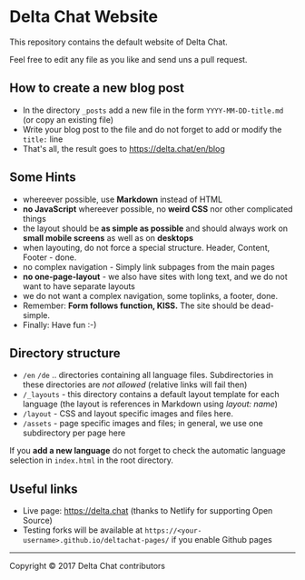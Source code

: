 Delta Chat Website
================================================================================

This repository contains the default website of Delta Chat.

Feel free to edit any file as you like and send uns a pull request.

How to create a new blog post
--------------------------------------------------------------------------------

- In the directory `_posts` add a new file in the form `YYYY-MM-DD-title.md` (or copy an existing file)
- Write your blog post to the file and do not forget to add or modify the `title:` line
- That's all, the result goes to https://delta.chat/en/blog

Some Hints
--------------------------------------------------------------------------------

- whereever possible, use **Markdown** instead of HTML
- **no JavaScript** whereever possible, no **weird CSS** nor other complicated things
- the layout should be **as simple as possible** and should always work on **small mobile screens** as well as on **desktops**
- when layouting, do not force a special structure.  Header, Content, Footer - done.
- no complex navigation - Simply link subpages from the main pages
- **no one-page-layout** - we also have sites with long text, and we do not want to have separate layouts
- we do not want a complex navigation, some toplinks, a footer, done.
- Remember: **Form follows function, KISS.** The site should be dead-simple.
- Finally: Have fun :-)

Directory structure
--------------------------------------------------------------------------------

- `/en` `/de` .. directories containing all language files. Subdirectories in these directories are _not allowed_ (relative links will fail then)
- `/_layouts` - this directory contains a default layout template for each language (the layout is references in Markdown using _layout: name_)
- `/layout` - CSS and layout specific images and files here.
- `/assets` - page specific images and files; in general, we use one subdirectory per page here

If you **add a new language** do not forget to check the automatic language selection in `index.html` in the root directory.

Useful links
--------------------------------------------------------------------------------

- Live page: https://delta.chat (thanks to Netlify for supporting Open Source)
- Testing forks will be available at `https://<your-username>.github.io/deltachat-pages/` if you enable Github pages

---

Copyright © 2017 Delta Chat contributors
